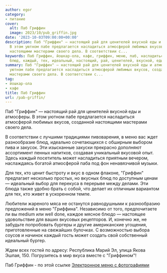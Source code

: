 ```yaml
---
author: egor
category:
- питание
cover:
  alt: Паб Гриффин
  image: 2023/10/pub_griffin.jpg
date: '2023-10-03T09:00:00+00:00'
description: Паб "Гриффин" — настоящий рай для ценителей вкусной еды и атмосферы.
  В этом уютном пабе предлагается насладиться атмосферой любимых вкусов, созданной
  настоящими мастерами своего дела. В соответствии с...
keywords: Паб Гриффин, йошкар-ола, кафе, гриффин, меню, паб, насладиться, атмосферой,
  блюд, каждый, тех, идеальный, настоящий, рай, ценителей, вкусной, еды, атмосферы
summary: Паб "Гриффин" — настоящий рай для ценителей вкусной еды и атмосферы. В этом
  уютном пабе предлагается насладиться атмосферой любимых вкусов, созданной настоящими
  мастерами своего дела. В соответствии с...
tag:
- йошкар-ола
- кафе
title: Паб Гриффин
url: /pab-griffin/
---
```


Паб "Гриффин" — настоящий рай для ценителей вкусной еды и атмосферы. В этом уютном пабе предлагается насладиться атмосферой любимых вкусов, созданной настоящими мастерами своего дела.

В соответствии с лучшими традициями пивоварения, в меню вас ждет разнообразие блюд, идеально сочетающихся с обширным выбором пива и закусок. Эти изысканные закуски прекрасно дополняют ассортимент пенных напитков, создавая уникальный вкусовой опыт. Здесь каждый посетитель может насладиться приятным вечером, наслаждаясь богатой атмосферой паба под фон ненавязчивой музыки.

Для тех, кто ценит быстроту и вкус в одном флаконе, "Гриффин" предлагает несколько простых, но вкусных блюд по доступным ценам — идеальный выбор для перекуса в перерыве между делами. Эти блюда также удобно брать с собой, что делает их отличным вариантом для тех, кто живет в ускоренном темпе.

Любители жареного мяса не останутся равнодушными к разнообразию предложений в меню "Гриффина". Независимо от того, предпочитаете ли вы medium или well done, каждое мясное блюдо — настоящее удовольствие для ваших вкусовых рецепторов. И, конечно же, не забудьте попробовать бургеры и другие американские угощения, приготовленные на свежайших булочках. С возможностью выбора соусов и начинок каждый гость может создать свой собственный идеальный бургер.

Ждем всех гостей по адресу: Республика Марий Эл, улица Якова Эшпая, 150\. Погрузитесь в мир вкуса вместе с "Гриффином"!

Паб Гриффин \- по этой ссылке [Электронное меню с фотографиями](https://foodeon.com/venue/pab-griffin-vdew?utm_source=pab-griffin&utm_medium=qr_code&utm_campaign=no_campaign&om=onSite&r=gLNXMfnAAqiumWjJqiOHW)